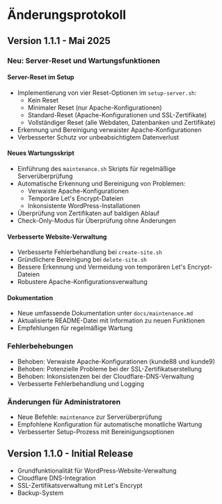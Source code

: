 # Änderungsprotokoll

## Version 1.1.1 - Mai 2025

### Neu: Server-Reset und Wartungsfunktionen

#### Server-Reset im Setup
- Implementierung von vier Reset-Optionen im `setup-server.sh`:
  - Kein Reset
  - Minimaler Reset (nur Apache-Konfigurationen)
  - Standard-Reset (Apache-Konfigurationen und SSL-Zertifikate)
  - Vollständiger Reset (alle Webdaten, Datenbanken und Zertifikate)
- Erkennung und Bereinigung verwaister Apache-Konfigurationen
- Verbesserter Schutz vor unbeabsichtigtem Datenverlust

#### Neues Wartungsskript
- Einführung des `maintenance.sh` Skripts für regelmäßige Serverüberprüfung
- Automatische Erkennung und Bereinigung von Problemen:
  - Verwaiste Apache-Konfigurationen
  - Temporäre Let's Encrypt-Dateien
  - Inkonsistente WordPress-Installationen
- Überprüfung von Zertifikaten auf baldigen Ablauf
- Check-Only-Modus für Überprüfung ohne Änderungen

#### Verbesserte Website-Verwaltung
- Verbesserte Fehlerbehandlung bei `create-site.sh`
- Gründlichere Bereinigung bei `delete-site.sh`
- Bessere Erkennung und Vermeidung von temporären Let's Encrypt-Dateien
- Robustere Apache-Konfigurationsverwaltung

#### Dokumentation
- Neue umfassende Dokumentation unter `docs/maintenance.md`
- Aktualisierte README-Datei mit Information zu neuen Funktionen
- Empfehlungen für regelmäßige Wartung

### Fehlerbehebungen
- Behoben: Verwaiste Apache-Konfigurationen (kunde88 und kunde9)
- Behoben: Potenzielle Probleme bei der SSL-Zertifikatserstellung
- Behoben: Inkonsistenzen bei der Cloudflare-DNS-Verwaltung
- Verbesserte Fehlerbehandlung und Logging

### Änderungen für Administratoren
- Neue Befehle: `maintenance` zur Serverüberprüfung
- Empfohlene Konfiguration für automatische monatliche Wartung
- Verbesserter Setup-Prozess mit Bereinigungsoptionen

## Version 1.1.0 - Initial Release
- Grundfunktionalität für WordPress-Website-Verwaltung
- Cloudflare DNS-Integration
- SSL-Zertifikatsverwaltung mit Let's Encrypt
- Backup-System
